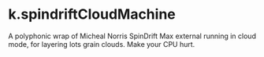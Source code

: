 # k.spindriftCloudMachine
A polyphonic wrap of Micheal Norris SpinDrift Max external running in cloud mode, for layering lots grain clouds. Make your CPU hurt. 
